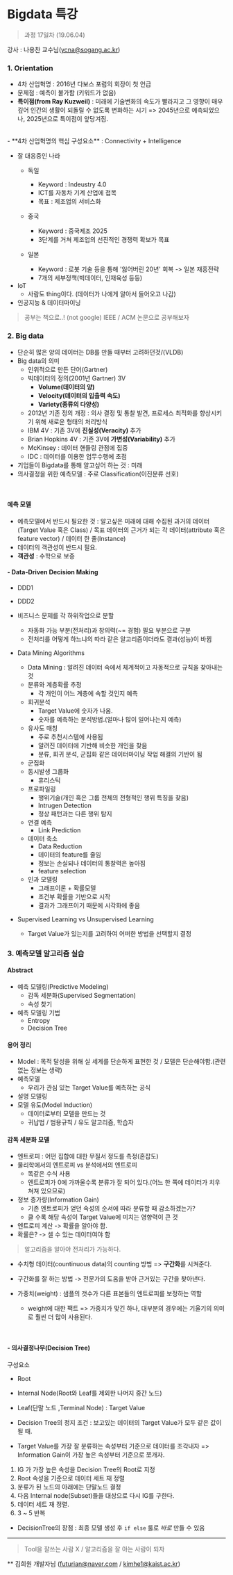 Bigdata 특강
=========

> 과정 17일차 (19.06.04)

강사 : 나용찬 교수님(ycna@sogang.ac.kr)

### 1. Orientation
- 4차 산업혁명 : 2016년 다보스 포럼의 회장이 첫 언급
- 문제점 : 예측이 불가함 (키워드가 없음)
- **특이점(from Ray Kuzweil)** : 미래에 기술변화의 속도가 빨라지고 그 영향이 매우 깊어 인간의 생활이 되돌릴 수 없도록 변화하는 시기 => 2045년으로 예측되었으나, 2025년으로 특이점이 앞당겨짐.
<br>
- **4차 산업혁명의 핵심 구성요소** : Connectivity + Intelligence

- 잘 대응중인 나라
    - 독일
        - Keyword : Indeustry 4.0
        - ICT를 자동차 기계 산업에 접목
        - 목표 : 제조업의 서비스화

    - 중국
        - Keyword : 중국제조 2025
        - 3단계를 거쳐 제조업의 선진적인 경쟁력 확보가 목표

    - 일본
        - Keyword : 로봇 기술 등을 통해 '잃어버린 20년' 회복 -> 일본 재흥전략
        - 7개의 세부정책(빅데이터, 인재육성 등등)
- IoT 
    - 사람도 thing이다. (데이터가 나에게 알아서 들어오고 나감)
- 인공지능 & 데이터마이닝

> 공부는 책으로..! (not google)
> IEEE / ACM 논문으로 공부해보자

### 2. Big data
- 단순히 많은 양의 데이터는 DB를 만들 때부터 고려하던것/(VLDB)
- Big data의 의미
    - 인위적으로 만든 단어(Gartner)
    - 빅데이터의 정의(2001년 Gartner) 3V
        - **Volume(데이터의 양)**
        - **Velocity(데이터의 입출력 속도)**
        - **Variety(종류의 다양성)**
    - 2012년 기존 정의 개정 : 의사 결정 및 통찰 발견, 프로세스 최적화를 향상시키기 위해 새로운 형태의 처리방식
    - IBM 4V : 기존 3V에 **진실성(Veracity)** 추가
    - Brian Hopkins 4V : 기존 3V에 **가변성(Variability)** 추가
    - McKinsey : 데이터 핸들링 관점에 집중
    - IDC : 데이터를 이용한 업무수행에 초점
- 기업들이 Bigdata를 통해 알고싶어 하는 것 : 미래
- 의사결정을 위한 예측모델 : 주로 Classification(이진분류 선호)
<br>

#### 예측 모델
- 예측모델에서 반드시 필요한 것 : 알고싶은 미래에 대해 수집된 과거의 데이터(Target Value 혹은 Class) / 목표 데이터의 근거가 되는 각 데이터(attribute 혹은 feature vector) / 데이터 한 줄(Instance)
- 데이터의 객관성이 반드시 필요.
- **객관성** : 수학으로 보증
#### - Data-Driven Decision Making
- DDD1
- DDD2
- 비즈니스 문제를 각 하위작업으로 분할
    - 자동화 가능 부분(전처리)과 창의력(~= 경험) 필요 부분으로 구분
    - 전처리를 어떻게 하느냐의 따라 같은 알고리즘이더라도 결과(성능)이 바뀜
- Data Mining Algorithms
    - Data Mining : 알려진 데이터 속에서 체계적이고 자동적으로 규칙을 찾아내는 것
    - 분류와 계층확률 추정
        - 각 개인이 어느 계층에 속할 것인지 예측
    - 회귀분석
        - Target Value에 숫자가 나옴.
        - 숫자를 예측하는 분석방법.(얼마나 많이 일어나는지 예측)
    - 유사도 매칭
        - 주로 추천시스템에 사용됨
        - 알려진 데이터에 기반해 비슷한 개인을 찾음
        - 분류, 회귀 분석, 군집화 같은 데이터마이닝 작업 해결의 기반이 됨
    - 군집화
    - 동시발생 그룹화
        - 휴리스틱
    - 프로파일링
        - 행위기술(개인 혹은 그룹 전체의 전형적인 행위 특징을 찾음)
        - Intrugen Detection
        - 정상 패턴과는 다른 행위 탐지
    - 연결 예측
        - Link Prediction
    - 데이터 축소
        - Data Reduction
        - 데이터의 feature를 줄임
        - 정보는 손실되나 데이터의 통찰력은 높아짐
        - feature selection
    - 인과 모델링
        - 그래프이론 + 확률모델
        - 조건부 확률을 기반으로 시작
        - 결과가 그래프이기 때문에 시각화에 좋음

- Supervised Learning vs Unsupervised Learning
    -  Target Value가 있는지를 고려하여 어떠한 방법을 선택할지 결정


### 3. 예측모델 알고리즘 실습
#### Abstract
- 예측 모델링(Predictive Modeling)
    - 감독 세분화(Supervised Segmentation)
    - 속성 찾기
- 예측 모델링 기법
    - Entropy
    - Decision Tree

#### 용어 정리
- Model : 목적 달성을 위해 실 세계를 단순하게 표현한 것 / 모델은 단순해야함.(관련 없는 정보는 생략)
- 예측모델
    - 우리가 관심 있는 Target Value를 예측하는 공식
- 설명 모델링
- 모델 유도(Model Induction)
    - 데이터로부터 모델을 만드는 것
    - 귀납법 / 범용규칙 / 유도 알고리즘, 학습자


#### 감독 세분화 모델
- 엔트로피 : 어떤 집합에 대한 무질서 정도를 측정(혼잡도)
- 물리학에서의 엔트로피 vs 분석에서의 엔트로피
    - 똑같은 수식 사용
    - 엔트로피가 0에 가까울수록 분류가 잘 되어 있다.(어느 한 쪽에 데이터가 치우쳐져 있으므로)
- 정보 증가량(Information Gain)
    - 기존 엔트로피가 얻던 속성의 순서에 따라 분류할 때 감소하겠는가?
    - 클 수록 해당 속성이 Target Value에 미치는 영향력이 큰 것
- 엔트로피 계산 -> 확률을 알아야 함.
- 확률은? -> 셀 수 있는 데이터여야 함
> 알고리즘을 알아야 전처리가 가능하다.

- 수치형 데이터(countinuous data)의 counting 방법
=> **구간화**를 시켜준다.

- 구간화를 잘 하는 방법 -> 전문가의 도움을 받아 근거있는 구간을 찾아낸다.
- 가중치(weight) : 샘플의 갯수가 다른 표본들의 엔트로피를 보정하는 역할
    - weight에 대한 팩트
    => 가중치가 맞긴 하나, 대부분의 경우에는 기울기의 의미로 훨씬 더 많이 사용된다.


<br>

#### - 의사결정나무(Decision Tree)

구성요소
- Root
- Internal Node(Root와 Leaf를 제외한 나머지 중간 노드)
- Leaf(단말 노드 ,Terminal Node) : Target Value

- Decision Tree의 정지 조건 : 보고있는 데이터의 Target Value가 모두 같은 값이 될 때.
- Target Value를 가장 잘 분류하는 속성부터 기준으로 데이터를 조각내자
=> Information Gain이 가장 높은 속성부터 기준으로 쪼개자.

1. IG 가 가장 높은 속성을 Decision Tree의 Root로 지정
2. Root 속성을 기준으로 데이터 세트 재 정렬
3. 분류가 된 노드의 아래에는 단말노드 결정
4. 다음 Internal node(Subset)들을 대상으로 다시 IG를 구한다.
5. 데이터 세트 재 정렬.
6. 3 ~ 5 반복

- DecisionTree의 장점 : 최종 모델 생성 후 `if else` 룰로 *바로* 만들 수 있음

------

> Tool을 잘쓰는 사람 X / 알고리즘을 잘 아는 사람이 되자



** 김희원 개발자님 (futurian@naver.com / kimhe1@kaist.ac.kr)